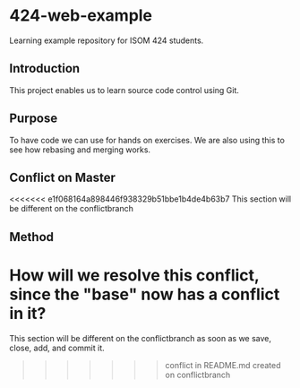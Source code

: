 # 424-web-example
Learning example repository for ISOM 424 students.
## Introduction
This project enables us to learn source code control using Git.
## Purpose
To have code we can use for hands on exercises. We are also using this to see how rebasing and merging works.
## Conflict on Master
<<<<<<< e1f068164a898446f938329b51bbe1b4de4b63b7
This section will be different on the conflictbranch
## Method
How will we resolve this conflict, since the "base" now has a conflict in it?
=======
This section will be different on the conflictbranch as soon as we save, close, add, and commit it.
>>>>>>> conflict in README.md created on conflictbranch

